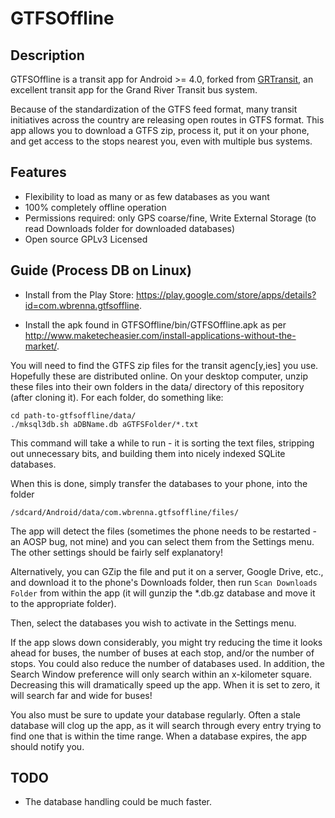 GTFSOffline
=========================

Description
-------------------------

GTFSOffline is a transit app for Android >= 4.0,
forked from <a href="http://github.com/gdmalet/grtransit">GRTransit</a>,
an excellent transit app for the Grand River Transit bus system.

Because of the standardization of the GTFS feed format, many transit
initiatives across the country are releasing open routes in GTFS format.
This app allows you to download a GTFS zip, process it, put it on your
phone, and get access to the stops nearest you, even with multiple bus systems.


Features
-------------------------

* Flexibility to load as many or as few databases as you want
* 100% completely offline operation
* Permissions required: only GPS coarse/fine, Write External Storage (to read Downloads folder for downloaded databases)
* Open source GPLv3 Licensed


Guide (Process DB on Linux)
-------------------------

* Install from the Play Store: https://play.google.com/store/apps/details?id=com.wbrenna.gtfsoffline.

* Install the apk found in GTFSOffline/bin/GTFSOffline.apk as per http://www.maketecheasier.com/install-applications-without-the-market/.


You will need to find the GTFS zip files for the transit agenc[y,ies] you use.
Hopefully these are distributed online.
On your desktop computer, unzip these files into their own folders in the data/ directory of this repository (after cloning it).
For each folder, do something like:
```
cd path-to-gtfsoffline/data/
./mksql3db.sh aDBName.db aGTFSFolder/*.txt
```

This command will take a while to run - it is sorting the text files, stripping
out unnecessary bits, and building them into nicely indexed SQLite databases.

When this is done, simply transfer the databases to your phone, into the folder
```
/sdcard/Android/data/com.wbrenna.gtfsoffline/files/
```

The app will detect the files (sometimes the phone needs to be restarted - an AOSP bug, not mine)
and you can select them from the Settings menu. The other settings should be fairly self explanatory!

Alternatively, you can GZip the file and put it on a server, Google Drive, etc., and download it to the
phone's Downloads folder, then run ```Scan Downloads Folder``` from within the app (it will gunzip the
*.db.gz database and move it to the appropriate folder).

Then, select the databases you wish to activate in the Settings menu.

If the app slows down considerably, you might try reducing the time it looks ahead for buses, the number
of buses at each stop, and/or the number of stops. You could also reduce the number of databases used.
In addition, the Search Window preference will only search within an x-kilometer square. Decreasing this
will dramatically speed up the app. When it is set to zero, it will search far and wide for buses!

You also must be sure to update your database regularly. Often a stale database will clog up the app,
as it will search through every entry trying to find one that is within the time range.
When a database expires, the app should notify you.

TODO
-------------------------

* The database handling could be much faster. 
